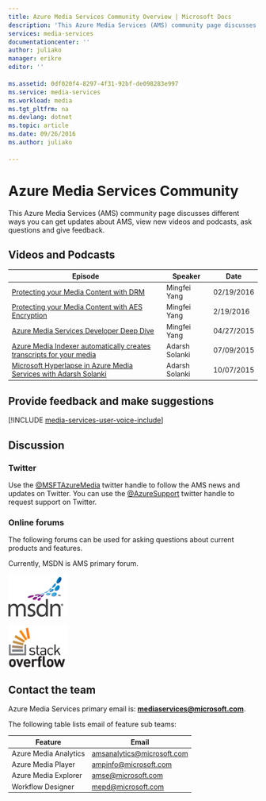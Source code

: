 ```yaml
---
title: Azure Media Services Community Overview | Microsoft Docs
description: 'This Azure Media Services (AMS) community page discusses different ways you can get updates about AMS, see new videos and podcasts, ask questions and give feedback. '
services: media-services
documentationcenter: ''
author: juliako
manager: erikre
editor: ''

ms.assetid: 0df020f4-8297-4f31-92bf-de098283e997
ms.service: media-services
ms.workload: media
ms.tgt_pltfrm: na
ms.devlang: dotnet
ms.topic: article
ms.date: 09/26/2016
ms.author: juliako

---
```

# Azure Media Services Community
This Azure Media Services (AMS) community page discusses different ways you can get updates about AMS, view new videos and podcasts, ask questions and give feedback.   

## Videos and Podcasts
| Episode | Speaker | Date |
| --- | --- | --- |
| [Protecting your Media Content with DRM](https://azure.microsoft.com/documentation/videos/azurefridayprotectingyourmediacontentdrm/) |Mingfei Yang |02/19/2016 |
| [Protecting your Media Content with AES Encryption](https://azure.microsoft.com/documentation/videos/azure-media-services-protecting-your-media-content-with-aes-encryption/) |Mingfei Yang |2/19/2016 |
| [Azure Media Services Developer Deep Dive](https://azure.microsoft.com/documentation/videos/build-2015-azure-media-services-developer-deep-dive/) |Mingfei Yang |04/27/2015 |
| [Azure Media Indexer automatically creates transcripts for your media](https://azure.microsoft.com/documentation/videos/azure-media-indexer-autoatically-creates-transcripts-for-your-media-with-adarsh-solanki/) |Adarsh Solanki |07/09/2015 |
| [Microsoft Hyperlapse in Azure Media Services with Adarsh Solanki](https://azure.microsoft.com/documentation/videos/microsoft-hyperlapse-in-azure-media-services-with-adarsh-solanki/) |Adarsh Solanki |10/07/2015 |

## Provide feedback and make suggestions
[!INCLUDE [media-services-user-voice-include](../../includes/media-services-user-voice-include.md)]

## Discussion
### Twitter
Use the [@MSFTAzureMedia](https://twitter.com/MSFTAzureMedia) twitter handle to follow the AMS news and updates on Twitter. 
You can use the [@AzureSupport](https://twitter.com/azuresupport) twitter handle to request support on Twitter.  

### Online forums
The following forums can be used for asking questions about current products and features.

Currently, MSDN is AMS primary forum.

[![MSDN](./media/media-services-community/msdn.png)](https://social.msdn.microsoft.com/forums/azure/home?forum=MediaServices) 

[![StackOverflow](./media/media-services-community/stack-overflow.png)](http://stackoverflow.com/questions/tagged/azure-media-services) 

## Contact the team
Azure Media Services primary email is: **mediaservices@microsoft.com**.

The following table lists email of feature sub teams:

| Feature | Email |
| --- | --- |
| Azure Media Analytics |amsanalytics@microsoft.com |
| Azure Media Player |ampinfo@microsoft.com |
| Azure Media Explorer |amse@microsoft.com |
| Workflow Designer |mepd@microsoft.com |


